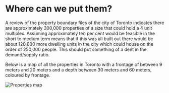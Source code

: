 # Where can we put them?

A review of the property boundary files of the city of Toronto indicates there are approximately 300,000 properties of a size that could hold a 4 unit multiplex.  Assuming approximately ten per cent would be feasible in the short to medium term means that if this was all built out there would be about 120,000 more dwelling units in the city which could house on the order of 250,000 people.  This should put something of a dent in the demand/supply ratio.

Below is a map of all the properties in Toronto with a frontage of between 9 meters and 20 meters and a depth between 30 meters and 60 meters, coloured by frontage.

![Properties map](properties.png)
